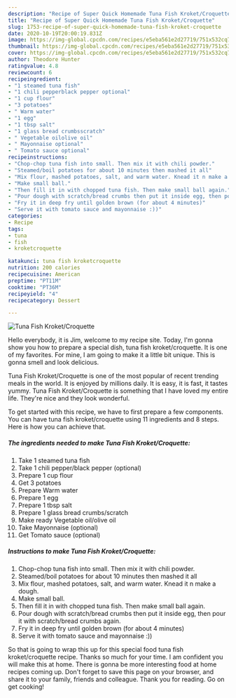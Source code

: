 ```yaml
---
description: "Recipe of Super Quick Homemade Tuna Fish Kroket/Croquette"
title: "Recipe of Super Quick Homemade Tuna Fish Kroket/Croquette"
slug: 1753-recipe-of-super-quick-homemade-tuna-fish-kroket-croquette
date: 2020-10-19T20:00:19.831Z
image: https://img-global.cpcdn.com/recipes/e5eba561e2d27719/751x532cq70/tuna-fish-kroketcroquette-recipe-main-photo.jpg
thumbnail: https://img-global.cpcdn.com/recipes/e5eba561e2d27719/751x532cq70/tuna-fish-kroketcroquette-recipe-main-photo.jpg
cover: https://img-global.cpcdn.com/recipes/e5eba561e2d27719/751x532cq70/tuna-fish-kroketcroquette-recipe-main-photo.jpg
author: Theodore Hunter
ratingvalue: 4.8
reviewcount: 6
recipeingredient:
- "1 steamed tuna fish"
- "1 chili pepperblack pepper optional"
- "1 cup flour"
- "3 potatoes"
- " Warm water"
- "1 egg"
- "1 tbsp salt"
- "1 glass bread crumbsscratch"
- " Vegetable oilolive oil"
- " Mayonnaise optional"
- " Tomato sauce optional"
recipeinstructions:
- "Chop-chop tuna fish into small. Then mix it with chili powder."
- "Steamed/boil potatoes for about 10 minutes then mashed it all"
- "Mix flour, mashed potatoes, salt, and warm water. Knead it n make a dough."
- "Make small ball."
- "Then fill it in with chopped tuna fish. Then make small ball again."
- "Pour dough with scratch/bread crumbs then put it inside egg, then pour it with scratch/bread crumbs again."
- "Fry it in deep fry until golden brown (for about 4 minutes)"
- "Serve it with tomato sauce and mayonnaise :))"
categories:
- Recipe
tags:
- tuna
- fish
- kroketcroquette

katakunci: tuna fish kroketcroquette 
nutrition: 200 calories
recipecuisine: American
preptime: "PT11M"
cooktime: "PT36M"
recipeyield: "4"
recipecategory: Dessert

---
```



![Tuna Fish Kroket/Croquette](https://img-global.cpcdn.com/recipes/e5eba561e2d27719/751x532cq70/tuna-fish-kroketcroquette-recipe-main-photo.jpg)

Hello everybody, it is Jim, welcome to my recipe site. Today, I'm gonna show you how to prepare a special dish, tuna fish kroket/croquette. It is one of my favorites. For mine, I am going to make it a little bit unique. This is gonna smell and look delicious.



Tuna Fish Kroket/Croquette is one of the most popular of recent trending meals in the world. It is enjoyed by millions daily. It is easy, it is fast, it tastes yummy. Tuna Fish Kroket/Croquette is something that I have loved my entire life. They're nice and they look wonderful.


To get started with this recipe, we have to first prepare a few components. You can have tuna fish kroket/croquette using 11 ingredients and 8 steps. Here is how you can achieve that.

<!--inarticleads1-->

##### The ingredients needed to make Tuna Fish Kroket/Croquette:

1. Take 1 steamed tuna fish
1. Take 1 chili pepper/black pepper (optional)
1. Prepare 1 cup flour
1. Get 3 potatoes
1. Prepare  Warm water
1. Prepare 1 egg
1. Prepare 1 tbsp salt
1. Prepare 1 glass bread crumbs/scratch
1. Make ready  Vegetable oil/olive oil
1. Take  Mayonnaise (optional)
1. Get  Tomato sauce (optional)




<!--inarticleads2-->

##### Instructions to make Tuna Fish Kroket/Croquette:

1. Chop-chop tuna fish into small. Then mix it with chili powder.
1. Steamed/boil potatoes for about 10 minutes then mashed it all
1. Mix flour, mashed potatoes, salt, and warm water. Knead it n make a dough.
1. Make small ball.
1. Then fill it in with chopped tuna fish. Then make small ball again.
1. Pour dough with scratch/bread crumbs then put it inside egg, then pour it with scratch/bread crumbs again.
1. Fry it in deep fry until golden brown (for about 4 minutes)
1. Serve it with tomato sauce and mayonnaise :))




So that is going to wrap this up for this special food tuna fish kroket/croquette recipe. Thanks so much for your time. I am confident you will make this at home. There is gonna be more interesting food at home recipes coming up. Don't forget to save this page on your browser, and share it to your family, friends and colleague. Thank you for reading. Go on get cooking!
